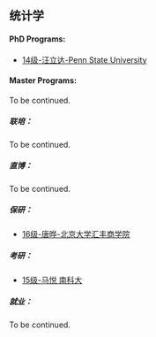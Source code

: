 ## 统计学

#### PhD Programs:

* [14级-汪立达-Penn State University](grad-application/math/statistics/[US]-14-wanglida.md)

#### Master Programs:

To be continued.

##### 联培：

To be continued.

##### 直博：

To be continued.

##### 保研：

* [16级-唐晔-北京大学汇丰商学院](grad-application/math/statistics/[CN]-16-tangye.md)

##### 考研：

- [15级-马悦 南科大](grad-application/math/statistics/[CN]-15-mayue.md)

##### 就业：

To be continued.
